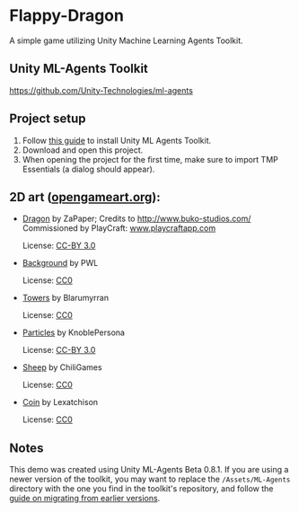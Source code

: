 # Flappy-Dragon
A simple game utilizing Unity Machine Learning Agents Toolkit.

## Unity ML-Agents Toolkit
https://github.com/Unity-Technologies/ml-agents

## Project setup
1. Follow [this guide](https://github.com/Unity-Technologies/ml-agents/blob/master/docs/Installation.md) to install Unity ML Agents Toolkit.
2. Download and open this project.
3. When opening the project for the first time, make sure to import TMP Essentials (a dialog should appear).

## 2D art ([opengameart.org](https://opengameart.org/)):
- [Dragon](https://opengameart.org/content/red-dragon) by ZaPaper; Credits to http://www.buko-studios.com/ Commissioned by PlayCraft: www.playcraftapp.com

  License: [CC-BY 3.0](http://creativecommons.org/licenses/by/3.0/)
- [Background](https://opengameart.org/content/seamless-hd-landscape-in-parts) by PWL

  License: [CC0](http://creativecommons.org/publicdomain/zero/1.0/)
- [Towers](https://opengameart.org/content/castles) by Blarumyrran

  License: [CC0](http://creativecommons.org/publicdomain/zero/1.0/)
- [Particles](https://opengameart.org/content/smoke-fire-animated-particle-16x16) by KnoblePersona

  License: [CC-BY 3.0](http://creativecommons.org/licenses/by/3.0/)
- [Sheep](https://opengameart.org/content/vector-dog-sheep) by ChiliGames

  License: [CC0](http://creativecommons.org/publicdomain/zero/1.0/)
- [Coin](https://opengameart.org/content/2d-coin) by Lexatchison

  License: [CC0](http://creativecommons.org/publicdomain/zero/1.0/)

## Notes
This demo was created using Unity ML-Agents Beta 0.8.1. If you are using a newer version of the toolkit, you may want to replace the `/Assets/ML-Agents` directory with the one you find in the toolkit's repository, and follow the [guide on migrating from earlier versions](https://github.com/Unity-Technologies/ml-agents/blob/master/docs/Migrating.md).
